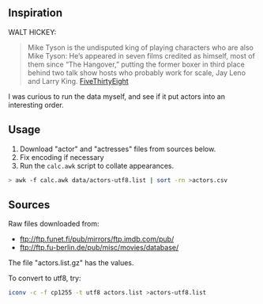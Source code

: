 

## Inspiration

WALT HICKEY:

> Mike Tyson is the undisputed king of playing characters who are also Mike Tyson: 
> He’s appeared in seven films credited as himself, most of them since “The Hangover,” 
> putting the former boxer in third place behind two talk show hosts who probably 
> work for scale, Jay Leno and Larry King. [FiveThirtyEight](http://fivethirtyeight.com/features/mike-tyson-is-americas-greatest-actor-as-long-as-the-role-is-mike-tyson/?ex_cid=newsletter-significant-digits)

I was curious to run the data myself, and see if it put actors into an interesting order.

## Usage

1. Download "actor" and "actresses" files from sources below.
2. Fix encoding if necessary
3. Run the `calc.awk` script to collate appearances.

```bash
> awk -f calc.awk data/actors-utf8.list | sort -rn >actors.csv                                                                                         
```


## Sources

Raw files downloaded from:

  * ftp://ftp.funet.fi/pub/mirrors/ftp.imdb.com/pub/
  * ftp://ftp.fu-berlin.de/pub/misc/movies/database/

The file "actors.list.gz" has the values.

To convert to utf8, try:
```bash
iconv -c -f cp1255 -t utf8 actors.list >actors-utf8.list
```
